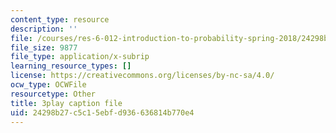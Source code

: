 ```yaml
---
content_type: resource
description: ''
file: /courses/res-6-012-introduction-to-probability-spring-2018/24298b27c5c15ebfd936636814b770e4_l6YYHaV1aGc.srt
file_size: 9877
file_type: application/x-subrip
learning_resource_types: []
license: https://creativecommons.org/licenses/by-nc-sa/4.0/
ocw_type: OCWFile
resourcetype: Other
title: 3play caption file
uid: 24298b27-c5c1-5ebf-d936-636814b770e4
---
```

